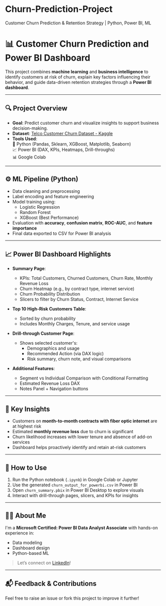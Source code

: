 # Churn-Prediction-Project
Customer Churn Prediction &amp; Retention Strategy | Python, Power BI, ML

# 📊 Customer Churn Prediction and Power BI Dashboard

This project combines **machine learning** and **business intelligence** to identify customers at risk of churn, explain key factors influencing their behavior, and guide data-driven retention strategies through a **Power BI dashboard**.

---

## 🔍 Project Overview

- **Goal**: Predict customer churn and visualize insights to support business decision-making.
- **Dataset**: [Telco Customer Churn Dataset - Kaggle](https://www.kaggle.com/datasets/blastchar/telco-customer-churn)
- **Tools Used**:  
  🐍 Python (Pandas, Sklearn, XGBoost, Matplotlib, Seaborn)  
  📈 Power BI (DAX, KPIs, Heatmaps, Drill-throughs)  
  📊 Google Colab  

---

## ⚙️ ML Pipeline (Python)

- Data cleaning and preprocessing
- Label encoding and feature engineering
- Model training using:
  - Logistic Regression
  - Random Forest
  - XGBoost (Best Performance)
- Evaluation with **accuracy**, **confusion matrix**, **ROC-AUC**, and **feature importance**
- Final data exported to CSV for Power BI analysis

---

## 📈 Power BI Dashboard Highlights

- **Summary Page**:
  - KPIs: Total Customers, Churned Customers, Churn Rate, Monthly Revenue Loss
  - Churn Heatmap (e.g., by contract type, internet service)
  - Churn Probability Distribution
  - Slicers to filter by Churn Status, Contract, Internet Service

- **Top 10 High-Risk Customers Table**:
  - Sorted by churn probability
  - Includes Monthly Charges, Tenure, and service usage

- **Drill-through Customer Page**:
  - Shows selected customer's:
    - Demographics and usage
    - Recommended Action (via DAX logic)
    - Risk summary, churn note, and visual comparisons

- **Additional Features**:
  - Segment vs Individual Comparison with Conditional Formatting
  - Estimated Revenue Loss DAX
  - Notes Panel + Navigation buttons

---

## 📌 Key Insights

- Customers on **month-to-month contracts with fiber optic internet** are at highest risk
- Estimated **monthly revenue loss** due to churn is significant
- Churn likelihood increases with lower tenure and absence of add-on services
- Dashboard helps proactively identify and retain at-risk customers

---

## 📢 How to Use

1. Run the Python notebook (`.ipynb`) in Google Colab or Jupyter
2. Use the generated `churn_output_for_powerbi.csv` in Power BI
3. Open `churn_summary.pbix` in Power BI Desktop to explore visuals
4. Interact with drill-through pages, slicers, and KPIs for insights

---

## 🙋‍♀️ About Me

I'm a **Microsoft Certified: Power BI Data Analyst Associate** with hands-on experience in:
- Data modeling
- Dashboard design
- Python-based ML

> Let’s connect on [LinkedIn](https://www.linkedin.com/in/nehijain)!

---

## 📬 Feedback & Contributions

Feel free to raise an issue or fork this project to improve it further!


